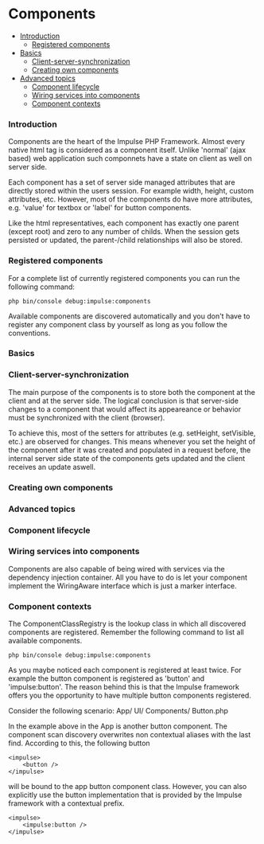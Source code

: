 # Components

- [Introduction](#introduction)
	- [Registered components](#registered_components)
- [Basics](#basics)
	- [Client-server-synchronization](#client_server_synchronization)
    - [Creating own components](#create_own_components)
- [Advanced topics](#advanced_topics)
	- [Component lifecycle](#component_lifecycle)
    - [Wiring services into components](#wiring)
    - [Component contexts](#component_contexts)

<a name="introduction"></a>
### Introduction

Components are the heart of the Impulse PHP Framework. Almost every native html tag is considered as a component itself. Unlike 'normal' (ajax based) web application such componnets have a state on client as well on server side. 

Each component has a set of server side managed attributes that are directly stored within the users session. For example width, height, custom attributes, etc. However, most of the components do have more attributes, e.g. 'value' for textbox or 'label' for button components. 

Like the html representatives, each component has exactly one parent (except root) and zero to any number of childs. When the session gets persisted or updated, the parent-/child relationships will also be stored.

<a name="registered_components"></a>
<h3>Registered components</h3>

For a complete list of currently registered components you can run the following command:

<pre class="imp-code line-numbers language-shell">
<code class="language-bash">php bin/console debug:impulse:components</code>
</pre>

Available components are discovered automatically and you don't have to register any component class by yourself as long as you follow the conventions.

<a name="basics"></a>
### Basics

<a name="client_server_synchronization"></a>
<h3>Client-server-synchronization</h3>

The main purpose of the components is to store both the component at the client and at the server side. The logical conclusion is that server-side changes to a component that would affect its appeareance or behavior must be synchronized with the client (browser).

To achieve this, most of the setters for attributes (e.g. setHeight, setVisible, etc.) are observed for changes. This means whenever you set the height of the component after it was created and populated in a request before, the internal server side state of the components gets updated and the client receives an update aswell.

<a name="create_own_components"></a>
<h3>Creating own components</h3>

<a name="advanced_topics"></a>
### Advanced topics

<a name="component_lifecycle"></a>
<h3>Component lifecycle</h3>

<a name="wiring"></a>
<h3>Wiring services into components</h3>

Components are also capable of being wired with services via the dependency injection container. All you have to do is let your component implement the WiringAware interface which is just a marker interface. 

<a name="component_contexts"></a>
<h3>Component contexts</h3>

The ComponentClassRegistry is the lookup class in which all discovered components are registered. Remember the following command to list all available components.

<pre class="imp-code line-numbers language-shell">
<code class="language-bash">php bin/console debug:impulse:components</code>
</pre>

As you maybe noticed each component is registered at least twice. For example the button component is registered as 'button' and 'impulse:button'. The reason behind this is that the Impulse framework offers you the opportunity to have multiple button components registered. 

Consider the following scenario:
App/
	UI/
    	Components/
        	Button.php
            
In the example above in the App is another button component. The component scan discovery overwrites non contextual aliases with the last find. According to this, the following button

<pre class="line-numbers language-markup">
<code class="imp-code language-php language-markup">&lt;impulse&gt;
    &lt;button /&gt;
&lt;/impulse&gt;</code>
</pre>

will be bound to the app button component class. However, you can also explicitly use the button implementation that is provided by the Impulse framework with a contextual prefix.

<pre class="line-numbers language-markup">
<code class="imp-code language-php language-markup">&lt;impulse&gt;
    &lt;impulse:button /&gt;
&lt;/impulse&gt;</code>
</pre>